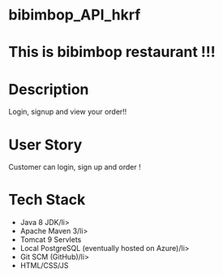 # bibimbop_API_hkrf


# This is bibimbop restaurant !!!

# Description

Login, signup and view your order!!

# User Story
Customer can login, sign up and order !

# Tech Stack
<ul>
  <li>Java 8 JDK/li>
  <li>Apache Maven 3/li>
  <li>Tomcat 9 Servlets</li>
  <li>Local PostgreSQL (eventually hosted on Azure)/li>
  <li>Git SCM (GitHub)/li>
  <li>HTML/CSS/JS</li>
</ul>
